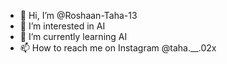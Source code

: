 - 👋 Hi, I’m @Roshaan-Taha-13
- 👀 I’m interested in AI
- 🌱 I’m currently learning AI
- 📫 How to reach me on Instagram @taha.__.02x

<!---
Roshaan-Taha-13/Roshaan-Taha-13 is a ✨ special ✨ repository because its `README.md` (this file) appears on your GitHub profile.
You can click the Preview link to take a look at your changes.
--->
